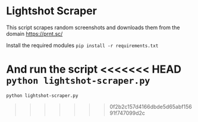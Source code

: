 # Lightshot Scraper
This script scrapes random screenshots and downloads them from the domain https://prnt.sc/ 

Install the required modules
`pip install -r requirements.txt`

And run the script
<<<<<<< HEAD
`python lightshot-scraper.py`
=======
`python lightshot-scraper.py`
>>>>>>> 0f2b2c157d4166dbde5d65abf15691f747099d2c
